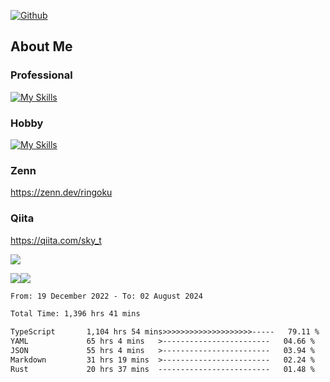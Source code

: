 [![Github](https://img.shields.io/github/followers/skyt-a?label=Follow&style=social)](https://github.com/skyt-a)

## About Me
### Professional
[![My Skills](https://skillicons.dev/icons?i=react,ts,js,nodejs,java,graphql,firebase,githubactions&theme=light)](https://skillicons.dev)
### Hobby
[![My Skills](https://skillicons.dev/icons?i=unity,rust,py&theme=light)](https://skillicons.dev)

### Zenn
https://zenn.dev/ringoku
### Qiita
https://qiita.com/sky_t


![](https://github-profile-summary-cards.vercel.app/api/cards/profile-details?username=skyt-a&theme=default)

![](https://github-profile-summary-cards.vercel.app/api/cards/repos-per-language?username=skyt-a&theme=default)![](https://github-profile-summary-cards.vercel.app/api/cards/stats?username=RinGoku&theme=default)

<!--START_SECTION:waka-->

```txt
From: 19 December 2022 - To: 02 August 2024

Total Time: 1,396 hrs 41 mins

TypeScript       1,104 hrs 54 mins>>>>>>>>>>>>>>>>>>>>-----   79.11 %
YAML             65 hrs 4 mins   >------------------------   04.66 %
JSON             55 hrs 4 mins   >------------------------   03.94 %
Markdown         31 hrs 19 mins  >------------------------   02.24 %
Rust             20 hrs 37 mins  -------------------------   01.48 %
```

<!--END_SECTION:waka-->
